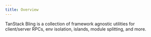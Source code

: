 ```yaml
---
title: Overview
---
```


TanStack Bling is a collection of framework agnostic utilities for client/server RPCs, env isolation, islands, module splitting, and more.
